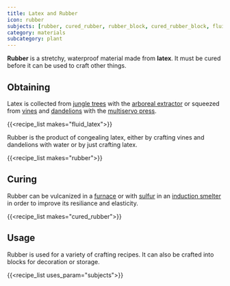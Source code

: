 ```yaml
---
title: Latex and Rubber
icon: rubber
subjects: [rubber, cured_rubber, rubber_block, cured_rubber_block, fluid_latex, latex_bucket]
category: materials
subcategory: plant
---
```


**Rubber** is a stretchy, waterproof material made from **latex**. It must be cured before it can be used to craft other things.

Obtaining
---------

Latex is collected from [jungle trees](https://minecraft.fandom.com/wiki/Jungle_tree) with the [arboreal extractor](../../arboreal-extractor) or squeezed from [vines](https://minecraft.fandom.com/wiki/Vines) and [dandelions](https://minecraft.fandom.com/wiki/Flower) with the [multiservo press](../../expansion/multiservo-press). 

{{<recipe_list makes="fluid_latex">}}

Rubber is the product of congealing latex, either by crafting vines and dandelions with water or by just crafting latex.

{{<recipe_list makes="rubber">}}


Curing
---------

Rubber can be vulcanized in a [furnace](https://minecraft.fandom.com/wiki/Furnace) or with [sulfur](../sulfur) in an [induction smelter](../../expansion/induction-smelter) in order to improve its resiliance and elasticity.

{{<recipe_list makes="cured_rubber">}}


Usage
-----

Rubber is used for a variety of crafting recipes. It can also be crafted into blocks for decoration or storage.

{{<recipe_list uses_param="subjects">}}
